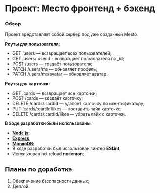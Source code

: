 # Проект: Место фронтенд + бэкенд

### Обзор
Проект представляет собой сервер под уже созданный Mesto.

**Роуты для пользователя:**
* GET /users — возвращает всех пользователей;
* GET /users/:userId - возвращает пользователя по _id;
* POST /users — создаёт пользователя;
* PATCH /users/me — обновляет профиль;
* PATCH /users/me/avatar — обновляет аватар.

**Роуты для карточек:**
* GET /cards — возвращает все карточки;
* POST /cards — создаёт карточку;
* DELETE /cards/:cardId — удаляет карточку по идентификатору;
* PUT /cards/:cardId/likes — поставить лайк карточке;
* DELETE /cards/:cardId/likes — убрать лайк с карточки.



**В ходе разработки были использованы:**

* [**Node.js**](https://nodejs.org/);
* [**Express**](https://expressjs.com/);
* [**MongoDB**](https://www.mongodb.com/); 
* В ходе разработки был использован линтер  **ESLint**;
* Использован hot reload  **nodemon**;

## Планы по доработке
 
1. Обеспечение безопасности данных;
2. Деплой.
